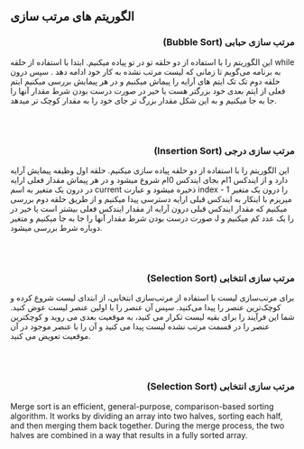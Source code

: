 <h2>الگوریتم های مرتب سازی</h2>

<h3 align="right">(Bubble Sort) مرتب سازی حبابی</h3>
<p>
این الگوریتم را با استفاده از دو حلقه تو در تو پیاده میکنیم. ابتدا با استفاده از حلقه 
while
 به برنامه می‌گویم تا زمانی که لیست مرتب نشده به کار خود ادامه دهد . سپس درون حلقه دوم تک تک ایتم های آرایه را پیماش میکنیم و در هر پیمایش بررسی میکنیم ایتم فعلی از ایتم بعدی خود بزرگتر هست یا خیر در صورت درست بودن شرط مقدار آنها را جا به جا میکنیم و به این شکل مقدار بزرگ تر جای خود را به مقدار کوچک تر میدهد.  
</p>

<br/>
<br/>

<h3 align="right">(Insertion Sort) مرتب سازی درجی</h3>
<p>
این الگوریتم را با استفاده از دو حلقه پیاده سازی میکنیم. حلقه اول وظیفه پیمایش آرایه دارد و از ایندکس 1ام بجای ایندکس 0ام شروع میشود و در هر پیماش 
مقدار فعلی ارایه در درون یک متغیر به اسم 
current
ذخیره میشود و عبارت 
index - 1 
را درون یک متغیر میریزم با اینکار به ایندکس قبلی ارایه دسترسی پیدا میکنیم و از طریق حلقه دوم بررسی میکنیم که مقدار ایندکس قبلی درون آرایه از مقدار ایندکس فعلی بیشتر است یا خیر در صورت درست بودن شرط مقدار آنها را جا به جا میکنیم و متغیر J را یک عدد کم میکنیم
و دوباره شرط بررسی میشود. 
</p>

<br/>
<br/>

<h3 align="right">(Selection Sort) مرتب سازی انتخابی</h3>
<p>
برای مرتب‌سازی لیست با استفاده از مرتب‌سازی انتخابی، از ابتدای لیست شروع کرده و کوچک‌ترین عنصر را پیدا می‌کنید. سپس آن عنصر را با اولین عنصر لیست عوض کنید. شما این فرآیند را برای بقیه لیست تکرار می کنید، به موقعیت بعدی می روید و کوچکترین عنصر را در قسمت مرتب نشده لیست پیدا می کنید و آن را با عنصر موجود در آن موقعیت تعویض می کنید.
</p>


<br/>
<br/>

<h3 align="right">(Selection Sort) مرتب سازی انتخابی</h3>
<p>
Merge sort is an efficient, general-purpose, comparison-based sorting algorithm. It works by dividing an array into two halves, sorting each half, and then merging them back together. During the merge process, the two halves are combined in a way that results in a fully sorted array.
</p>